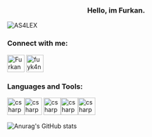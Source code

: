 <h3 align="center">Hello, im Furkan. </h3>
<p align="left"> <img src="https://komarev.com/ghpvc/?username=yunusozdemirr&label=Profile%20views&color=0e75b6&style=flat" alt="AS4LEX" /> </p>

<h3 align="left">Connect with me:</h3>
<p align="left">
<a href="https://www.linkedin.com/in/furkan-yılmaz-84734b17b" target="blank"><img align="center" src="https://sadullahkisacik.com/wp-content/uploads/2019/12/linkedin.png" alt="Furkan YILMAZ" height="40" width="40" /></a>
<a href="https://www.instagram.com/fuyk4n/" target="blank"><img align="center" src="https://upload.wikimedia.org/wikipedia/commons/e/e7/Instagram_logo_2016.svg" alt="fuyk4n" height="40" width="40" /></a>
</p>
<h3 align="left">Languages and Tools:</h3>

 <img src="https://reactnative.dev/img/tiny_logo.png" alt="csharp" width="40" height="40"/><img src="https://www.flaticon.com/svg/vstatic/svg/143/143655.svg?token=exp=1620569706~hmac=852f5e0cbd483ca1f45296c08e1f07be" alt="csharp" width="40" height="40"/> <img src="https://www.flaticon.com/svg/vstatic/svg/888/888847.svg?token=exp=1620569750~hmac=e5caa1b7e85f0500a433a3fb349463e6" alt="csharp" width="40" height="40"/><img src="https://upload.wikimedia.org/wikipedia/commons/6/6a/JavaScript-logo.png" alt="csharp" width="40" height="40"/><img src="https://seeklogo.com/images/A/angular-logo-B76B1CDE98-seeklogo.com.png" alt="csharp" width="40" height="40"/>


![Anurag's GitHub stats](https://github-readme-stats.vercel.app/api?username=AS4LEX&theme=radical&show_icons=true)